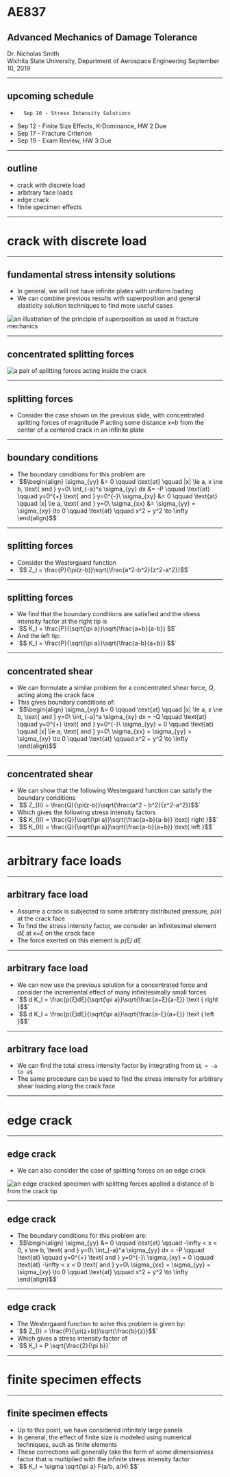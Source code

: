 # AE837
## Advanced Mechanics of Damage Tolerance
Dr. Nicholas Smith<br/>
Wichita State University, Department of Aerospace Engineering
September 10, 2019

----
## upcoming schedule

-		Sep 10 - Stress Intensity Solutions
-   Sep 12 - Finite Size Effects, K-Dominance, HW 2 Due
-   Sep 17 - Fracture Criterion 
-   Sep 19 - Exam Review, HW 3 Due

----
## outline

<!-- vim-markdown-toc GFM -->

* crack with discrete load
* arbitrary face loads
* edge crack
* finite specimen effects

<!-- vim-markdown-toc -->

---
# crack with discrete load

----
## fundamental stress intensity solutions

-   In general, we will not have infinite plates with uniform loading
-   We can combine previous results with superposition and general elasticity solution techniques to find more useful cases

![an illustration of the principle of superposition as used in fracture mechanics](../images/superposition.png)

----
## concentrated splitting forces

![a pair of splitting forces acting inside the crack](..\images\splitting-forces.png)

----
## splitting forces

-   Consider the case shown on the previous slide, with concentrated splitting forces of magnitude *P* acting some distance *x=b* from the center of a centered crack in an infinite plate

----
## boundary conditions

-   The boundary conditions for this problem are
-   <!-- .element style="list-style-type:none" --> `$$\begin{align}
	\sigma_{yy} &= 0 \qquad \text{at} \qquad |x| \le a, x \ne b, \text{ and } y=0\\
	\int_{-a}^a \sigma_{yy} dx &= -P \qquad \text{at} \qquad y=0^{+} \text{ and } y=0^{-}\\
	\sigma_{xy} &= 0 \qquad \text{at} \qquad |x| \le a, \text{ and } y=0\\
\sigma_{xx} &= \sigma_{yy} = \sigma_{xy} \to 0 \qquad \text{at} \qquad x^2 + y^2 \to \infty \end{align}$$`

----
## splitting forces

-   Consider the Westergaard function
-   <!-- .element style="list-style-type:none" --> `$$ Z_I = \frac{P}{\pi(z-b)}\sqrt{\frac{a^2-b^2}{z^2-a^2}}$$`

----
## splitting forces
-   We find that the boundary conditions are satisfied and the stress intensity factor at the right tip is
-   <!-- .element style="list-style-type:none" --> `$$ K_I = \frac{P}{\sqrt{\pi a}}\sqrt{\frac{a+b}{a-b}} $$`
-   And the left tip:
-   <!-- .element style="list-style-type:none" --> `$$ K_I = \frac{P}{\sqrt{\pi a}}\sqrt{\frac{a-b}{a+b}} $$`

----
## concentrated shear

-   We can formulate a similar problem for a concentrated shear force, *Q*, acting along the crack face
-   This gives boundary conditions of:
-   <!-- .element style="list-style-type:none" --> `$$\begin{align}
	\sigma_{xy} &= 0 \qquad \text{at} \qquad |x| \le a, x \ne b, \text{ and } y=0\\
	\int_{-a}^a \sigma_{xy} dx = -Q \qquad \text{at} \qquad y=0^{+} \text{ and } y=0^{-}\\
	\sigma_{yy} = 0 \qquad \text{at} \qquad |x| \le a, \text{ and } y=0\\
\sigma_{xx} = \sigma_{yy} = \sigma_{xy} \to 0 \qquad \text{at} \qquad x^2 + y^2 \to \infty \end{align}$$`

----
## concentrated shear

-   We can show that the following Westergaard function can satisfy the boundary conditions
-   <!-- .element style="list-style-type:none" --> `$$ Z_{II} = \frac{Q}{\pi(z-b)}\sqrt{\frac{a^2 - b^2}{z^2-a^2}}$$`
-   Which gives the following stress intensity factors
-   <!-- .element style="list-style-type:none" --> `$$ K_{II} = \frac{Q}{\sqrt{\pi a}}\sqrt{\frac{a+b}{a-b}} \text{ right }$$`
-   <!-- .element style="list-style-type:none" --> `$$ K_{II} = \frac{Q}{\sqrt{\pi a}}\sqrt{\frac{a-b}{a+b}} \text{ left }$$`

---
# arbitrary face loads

----
## arbitrary face load

-   Assume a crack is subjected to some arbitrary distributed pressure, *p(x)* at the crack face
-   To find the stress intensity factor, we consider an infinitesimal element *dξ* at *x=ξ* on the crack face
-   The force exerted on this element is *p(ξ) dξ* 

----
## arbitrary face load

-   We can now use the previous solution for a concentrated force and consider the incremental effect of many infinitesimally small forces
-   <!-- .element style="list-style-type:none" --> `$$ d K_I = \frac{p(ξ)dξ}{\sqrt{\pi a}}\sqrt{\frac{a+ξ}{a-ξ}} \text { right }$$`
-   <!-- .element style="list-style-type:none" --> `$$ d K_I = \frac{p(ξ)dξ}{\sqrt{\pi a}}\sqrt{\frac{a-ξ}{a+ξ}} \text { left }$$`

----
## arbitrary face load

-   We can find the total stress intensity factor by integrating from `$ξ = -a to a$`
-   The same procedure can be used to find the stress intensity for arbitrary shear loading along the crack face

---
# edge crack

----
## edge crack

-   We can also consider the case of splitting forces on an edge crack

![an edge cracked specimen with splitting forces applied a distance of b from the crack tip](..\images\single-edge.png)

----
## edge crack

-   The boundary conditions for this problem are:
-   <!-- .element style="list-style-type:none" --> `$$\begin{align}
	\sigma_{yy} &= 0 \qquad \text{at} \qquad -\infty < x < 0, x \ne b, \text{ and } y=0\\
	\int_{-a}^a \sigma_{yy} dx = -P \qquad \text{at} \qquad y=0^{+} \text{ and } y=0^{-}\\
	\sigma_{xy} = 0 \qquad \text{at} -\infty < x < 0 \text{ and } y=0\\
\sigma_{xx} = \sigma_{yy} = \sigma_{xy} \to 0 \qquad \text{at} \qquad x^2 + y^2 \to \infty \end{align}$$`

----
## edge crack

-   The Westergaard function to solve this problem is given by:
-   <!-- .element style="list-style-type:none" --> `$$ Z_{I} = \frac{P}{\pi(z+b)}\sqrt{\frac{b}{z}}$$`
-   Which gives a stress intensity factor of
-   <!-- .element style="list-style-type:none" --> `$$ K_I = P \sqrt{\frac{2}{\pi b}}`

---
# finite specimen effects

----
## finite specimen effects

-   Up to this point, we have considered infinitely large panels
-   In general, the effect of finite size is modeled using numerical techniques, such as finite elements
-   These corrections will generally take the form of some dimensionless factor that is multiplied with the infinite stress intensity factor
-   <!-- .element style="list-style-type:none" --> `$$ K_I = \sigma \sqrt{\pi a} F(a/b, a/H) $$`

